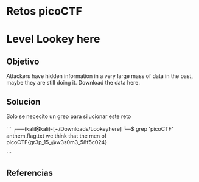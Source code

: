 # Retos picoCTF

# Level Lookey here
## Objetivo
Attackers have hidden information in a very large mass of data in the past, maybe they are still doing it.
Download the data here.
## Solucion
Solo se nececito un grep para silucionar este reto

´´´
┌──(kali㉿kali)-[~/Downloads/Lookeyhere]
└─$ grep 'picoCTF' anthem.flag.txt 
      we think that the men of picoCTF{gr3p_15_@w3s0m3_58f5c024}
        
´´´
## Referencias


